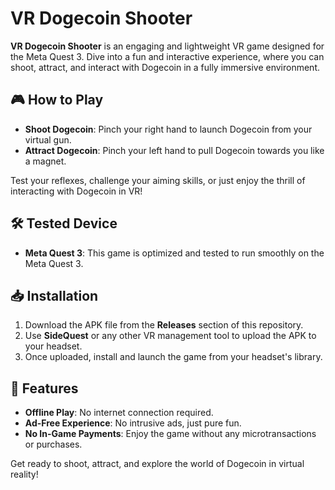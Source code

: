 # VR Dogecoin Shooter

**VR Dogecoin Shooter** is an engaging and lightweight VR game designed for the Meta Quest 3. Dive into a fun and interactive experience, where you can shoot, attract, and interact with Dogecoin in a fully immersive environment.

## 🎮 How to Play  
- **Shoot Dogecoin**: Pinch your right hand to launch Dogecoin from your virtual gun.  
- **Attract Dogecoin**: Pinch your left hand to pull Dogecoin towards you like a magnet.

Test your reflexes, challenge your aiming skills, or just enjoy the thrill of interacting with Dogecoin in VR!

## 🛠️ Tested Device  
- **Meta Quest 3**: This game is optimized and tested to run smoothly on the Meta Quest 3.

## 📥 Installation  
1. Download the APK file from the **Releases** section of this repository.  
2. Use **SideQuest** or any other VR management tool to upload the APK to your headset.  
3. Once uploaded, install and launch the game from your headset's library.  

## 🚀 Features  
- **Offline Play**: No internet connection required.  
- **Ad-Free Experience**: No intrusive ads, just pure fun.  
- **No In-Game Payments**: Enjoy the game without any microtransactions or purchases.

Get ready to shoot, attract, and explore the world of Dogecoin in virtual reality!
